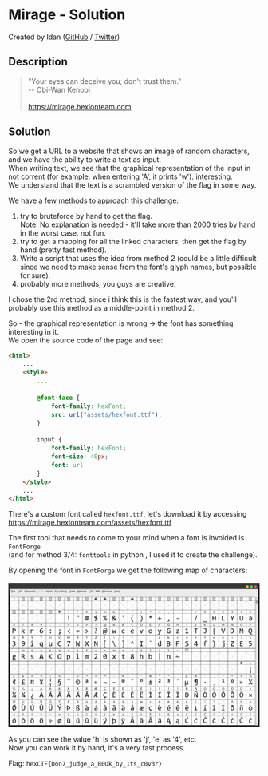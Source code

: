 # Mirage - Solution

Created by Idan ([GitHub](https://github.com/idan22moral/) / [Twitter](https://twitter.com/idan_moral))

## Description
> "Your eyes can deceive you; don't trust them."\
-- Obi-Wan Kenobi<br><br>
https://mirage.hexionteam.com

## Solution
So we get a URL to a website that shows an image of random characters, and we have the ability to write a text as input.  
When writing text, we see that the graphical representation of the input in not corrent (for example: when entering 'A', it prints 'w'). interesting.  
We understand that the text is a scrambled version of the flag in some way.

We have a few methods to approach this challenge:
1. try to bruteforce by hand to get the flag.  
Note: No explanation is needed - it'll take more than 2000 tries by hand in the worst case. not fun.
2. try to get a mapping for all the linked characters, then get the flag by hand (pretty fast method).
3. Write a script that uses the idea from method 2 (could be a little difficult since we need to make sense from the font's glyph names, but possible for sure).
4. probably more methods, you guys are creative.

I chose the 2rd method, since i think this is the fastest way, and you'll probably use this method as a middle-point in method 2.

So - the graphical representation is wrong -> the font has something interesting in it.  
We open the source code of the page and see:  

```html
<html>
    ...
    <style>
        ...
        
        @font-face {
            font-family: hexFont;
            src: url("assets/hexfont.ttf");
        }

        input {
            font-family: hexFont;
            font-size: 40px;
            font: url
        }
    </style>
    ...
</html>
```

There's a custom font called `hexfont.ttf`, let's download it by accessing https://mirage.hexionteam.com/assets/hexfont.ttf

The first tool that needs to come to your mind when a font is involded is `FontForge`  
(and for method 3/4: `fonttools` in python , I used it to create the challenge).

By opening the font in `FontForge` we get the following map of characters:<br><br>
![alt text](assets/fontforge.png "fontforge")

As you can see the value 'h' is shown as 'j', 'e' as '4', etc.  
Now you can work it by hand, it's a very fast process.

Flag: `hexCTF{Don7_judge_a_B0Ok_by_1ts_c0v3r}`
